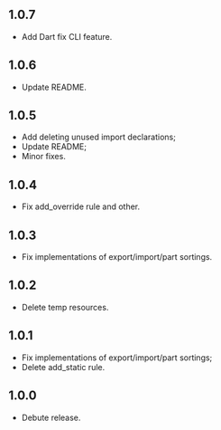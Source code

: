 ## 1.0.7
* Add Dart fix CLI feature.

## 1.0.6
* Update README.

## 1.0.5
* Add deleting unused import declarations;
* Update README;
* Minor fixes.

## 1.0.4
* Fix add_override rule and other.

## 1.0.3
* Fix implementations of export/import/part sortings.

## 1.0.2
* Delete temp resources.

## 1.0.1
* Fix implementations of export/import/part sortings;
* Delete add_static rule.

## 1.0.0
* Debute release.
